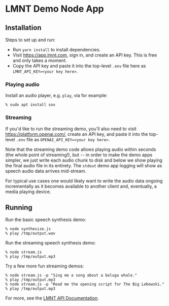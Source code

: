 # LMNT Demo Node App

## Installation

Steps to set up and run:
- Run `yarn install` to install dependencies.
- Visit https://app.lmnt.com, sign in, and create an API key. This is free and only takes a moment.
- Copy the API key and paste it into the top-level `.env` file here as `LMNT_API_KEY=<your key here>`.

### Playing audio

Install an audio player, e.g. `play`, via for example:

```
% sudo apt install sox
```

### Streaming

If you'd like to run the streaming demo, you'll also need to visit https://platform.openai.com/, create an API key, and paste it into the top-level `.env` file as `OPENAI_API_KEY=<your key here>`.

Note that the streaming demo code allows playing audio within seconds (the whole point of streaming!), but -- in order to make the demo apps simpler, we just write each audio chunk to disk and below we show playing the final audio file in its entirety. The `stdout` demo app logging will show as speech audio data arrives mid-stream.

For typical use cases one would likely want to write the audio data ongoing incrementally as it becomes available to another client and, eventually, a media playing device.

## Running

Run the basic speech synthesis demo:

```
% node synthesize.js
% play /tmp/output.wav
```

Run the streaming speech synthesis demo:

```
% node stream.js
% play /tmp/output.mp3
```

Try a few more fun streaming demos:
```
% node stream.js -p "Sing me a song about a beluga whale."
% play /tmp/output.mp3
% node stream.js -p "Read me the opening script for The Big Lebowski."
% play /tmp/output.mp3
```

For more, see the [LMNT API Documentation](https://www.lmnt.com/docs).
